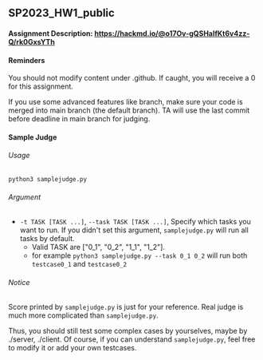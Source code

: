 ## SP2023_HW1_public
#### Assignment Description: https://hackmd.io/@o17Ov-gQSHaIfKt6v4zz-Q/rk0GxsYTh

#### Reminders
You should not modify content under .github. If caught, you will receive a 0 for this assignment.

If you use some advanced features like branch, make sure your code is merged into main branch (the default branch). TA will use the last commit before deadline in main branch for judging.

#### Sample Judge
###### Usage
```
python3 samplejudge.py
```
###### Argument

- `-t TASK [TASK ...]`, `--task TASK [TASK ...]`, Specify which tasks you want to run. If you didn't set this argument, `samplejudge.py` will run all tasks by default.
    - Valid TASK are ["0_1", "0_2", "1_1", "1_2"].
    - for example `python3 samplejudge.py --task 0_1 0_2` will run both `testcase0_1` and `testcase0_2`

###### Notice

Score printed by `samplejudge.py` is just for your reference. Real judge is much more complicated than `samplejudge.py`.

Thus, you should still test some complex cases by yourselves, maybe by ./server, ./client. Of course, if you can understand `samplejudge.py`, feel free to modify it or add your own testcases.
